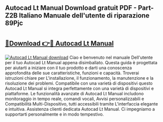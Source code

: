 ## Autocad Lt Manual Download gratuit PDF - Part-Z2B Italiano Manuale dell'utente di riparazione 89Pjc

# <h2><a href="http://dfb3vk6.blite.top/?on=Autocad+Lt+Manual">🔗Download 👉🔴 Autocad Lt Manual</a></h2>

[![Autocad Lt Manual download](https://i.imgur.com/lujVjoI.png)](http://dfb3vk6.blite.top/?on=Autocad+Lt+Manual)
Ciao e benvenuto nel manuale Dell'utente per il tuo Autocad Lt Manual appena disimballato. Questa guida è progettata per aiutarti a iniziare con il tuo prodotto e darti una conoscenza approfondita delle sue caratteristiche, funzioni e capacità. Troverai istruzioni chiare per L'installazione, il funzionamento, la manutenzione e la risoluzione dei problemi. Compatibile con una varietà di dispositivi questo Autocad Lt Manual si integra perfettamente con una varietà di dispositivi e piattaforme. Le funzionalità avanzate di Autocad Lt Manual includono monitoraggio in tempo reale, comandi vocali, Avvisi personalizzabili e Compatibilità Multi-Dispositivo, tutti accessibili tramite L'interfaccia elegante e intuitiva. Assistenza clienti dedicata Autocad Lt Manual. Ci impegniamo a supportarti personalmente e in modo tempestivo.
